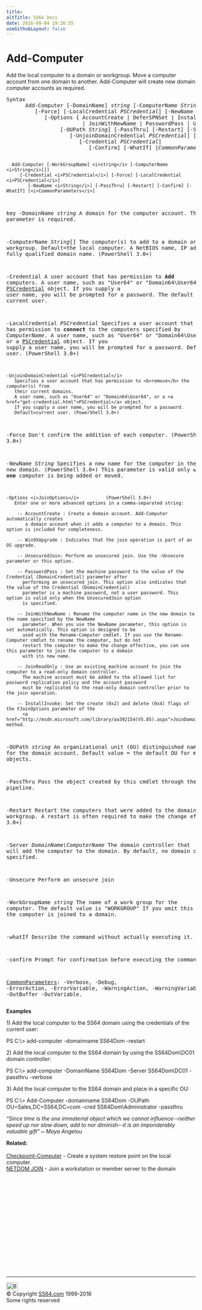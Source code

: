 ```yaml
---
title:
altTitle: SS64 Docs
date: 2016-09-04 19:26:55
useGithubLayout: false
---
```

<!-- #BeginLibraryItem "/Library/head_ps.lbi" --><!-- #EndLibraryItem --><h1>Add-Computer</h1>
<p>Add the local computer to a domain or workgroup. Move a computer account  from one domain to another. Add-Computer will create new domain computer accounts as required.</p>
<pre>Syntax
      Add-Computer [-DomainName] <i>string</i> [-ComputerName <i>String</i>[]]
         [-Force] [-LocalCredential <i>PSCredential</i>] [-NewName <i>String</i>]
            [-Options { AccountCreate | DeferSPNSet | InstallInvoke | JoinReadOnly
                        | JoinWithNewName | PasswordPass | UnsecuredJoin | Win9XUpgrade} ]
                 [-OUPath <i>String</i>] [-PassThru] [-Restart] [-Server <i>String</i>]
                    [-UnjoinDomainCredential <i>PSCredential</i>] [-Unsecure]
                       [-Credential <i>PSCredential</i>] 
                          [-Confirm] [-WhatIf] [<i>CommonParameters</i>]
    
      Add-Computer [-WorkGroupName] <i>string</i> [-ComputerName <i>String</i>[]]
         [-Credential <i>PSCredential</i>] [-Force] [-LocalCredential <i>PSCredential</i>]
            [-NewName <i>String</i>] [-PassThru] [-Restart] [-Confirm] [-WhatIf] [<i>CommonParameters</i>]

key
   -DomainName <i>string</i>
       A domain for the computer account. This parameter is required.

   -ComputerName <i>String</i>[]
       The computer(s) to add to a domain or workgroup. Default=the local computer.
       A NetBIOS name, IP address, or a fully qualified domain name. (PowerShell 3.0+)

   -Credential
       A user account that has permission to <b>Add</b> computers.
       A user name, such as "User64" or "Domain64\User64", or a <a href="get-credential.html">PSCredential</a> object.
       If you supply a user name, you will be prompted for a password.
       The default is the current user.

   -LocalCredential <i>PSCredential</i>
       Specifies a user account that has permission to <b>connect</b> to the computers
       specified by <i>ComputerName</i>.
       A user name, such as "User64" or "Domain64\User64", or a <a href="get-credential.html">PSCredential</a> object.
       If you supply a user name, you will be prompted for a password.
       Default=current user. (PowerShell 3.0+)

    -UnjoinDomainCredential <i>PSCredential</i>
       Specifies a user account that has permission to <b>remove</b> the computer(s) from
       their current domains.
       A user name, such as "User64" or "Domain64\User64", or a <a href="get-credential.html">PSCredential</a> object. 
       If you supply a user name, you will be prompted for a password.
       Default=current user. (PowerShell 3.0+)

   -Force
       Don't confirm the addition of each computer. (PowerShell 3.0+)

   -NewName <i>String</i>
       Specifies a new name for the computer in the new domain. (PowerShell 3.0+)
       This parameter is valid only when <b>one</b> computer is being added or moved.

    -Options <i>JoinOptions</i>          (PowerShell 3.0+)
       Enter one or more advanced options in a comma-separated string:

        -- AccountCreate : Create a domain account. Add-Computer automatically creates
           a domain account when it adds a computer to a domain. This option is included for completeness.

        -- Win9XUpgrade : Indicates that the join operation is part of an OS upgrade.

        -- UnsecuredJoin: Perform an unsecured join. Use the -Unsecure parameter or this option.

        -- PasswordPass : Set the machine password to the value of the Credential (DomainCredential) parameter after
          performing an unsecured join. This option also indicates that the value of the Credential (DomainCredential)
          parameter is a machine password, not a user password. This option is valid only when the UnsecuredJoin option
          is specified.

        -- JoinWithNewName : Rename the computer name in the new domain to the name specified by the NewName
          parameter. When you use the NewName parameter, this option is set automatically. This option is designed to be
          used with the Rename-Computer cmdlet. If you use the Rename-Computer cmdlet to rename the computer, but do not
          restart the computer to make the change effective, you can use this parameter to join the computer to a domain
          with its new name.

        -- JoinReadOnly : Use an existing machine account to join the computer to a read-only domain controller.
          The machine account must be added to the allowed list for password replication policy and the account password
          must be replicated to the read-only domain controller prior to the join operation.

        -- InstallInvoke: Set the create (0x2) and delete (0x4) flags of the FJoinOptions parameter of the
          <a href="http://msdn.microsoft.com/library/aa392154(VS.85).aspx">JoinDomainOrWorkgroup</a> method.

   -OUPath <i>string</i>
       An organizational unit (OU) distinguished name for the domain account.
       Default value = the default OU for machine objects. 
 
   -PassThru
       Pass the object created by this cmdlet through the pipeline.

   -Restart
       Restart the computers that were added to the domain or workgroup.
       A restart is often required to make the change effective. (PS 3.0+)

   -Server <i>DomainName\ComputerName</i>
       The domain controller that will add the computer to the domain.
       By default, no domain controller is specified.

   -Unsecure
       Perform an unsecure join

   -WorkGroupName <i>string</i>
       The name of a work group for the computer. The default value is "WORKGROUP"
       If you omit this parameter, the computer is joined to a domain.

   -whatIf
       Describe the command without actually executing it.

   -confirm
       Prompt for confirmation before executing the command.

   <a href="common.html">CommonParameters</a>:
       -Verbose, -Debug, -ErrorAction, -ErrorVariable, -WarningAction, -WarningVariable,
       -OutBuffer -OutVariable.</pre>
<p><b>Examples</b></p>
<p>1) Add  the local computer to the SS64 domain using the credentials of the current user:</p>
<p><span class="code">PS C:\&gt; add-computer -domainname SS64Dom -restart</span></p>
<p>2) Add  the local computer to the SS64 domain by using the SS64Dom\DC01 domain controller:</p>
<p><span class="code">PS C:\&gt; add-computer -DomainName SS64Dom -Server SS64Dom\DC01 -passthru -verbose</span></p>
<p>3) Add  the local computer to the SS64 domain and place in a specific OU: </p>
<p><span class="code">PS C:\&gt; Add-Computer -domainname SS64Dom -OUPath OU=Sales,DC=SS64,DC=com -cred SS64Dom\Administrator -passthru</span></p>
<p class="quote"><i>“Since time is the one immaterial object which we cannot influence--neither speed up nor slow down, add to nor diminish--it is an imponderably valuable gift” ~ Maya Angelou</i></p>
<p><b>Related:</b><br>
<br>
<a href="checkpoint-computer.html">Checkpoint-Computer</a> - Create a system restore point on the local computer.<br>
<a href="../nt/netdom-join.html">NETDOM JOIN</a> - Join a workstation or member server to the domain</p><!-- #BeginLibraryItem "/Library/foot_ps.lbi" --><p>
<!-- PowerShell300 -->
<ins class="adsbygoogle" style="display:inline-block;width:300px;height:250px" data-ad-client="ca-pub-6140977852749469" data-ad-slot="6253539900"></ins>
<script>
(adsbygoogle = window.adsbygoogle || []).push({});
</script></p>
<hr>
<div id="bl" class="footer"><a href="add-computer.html#"><img src="../images/top.png" width="30" height="22" alt="Back to the Top"></a></div>
<div id="br" class="footer, tagline">© Copyright <a href="http://ss64.com/">SS64.com</a> 1999-2016<br>
Some rights reserved</div><!-- #EndLibraryItem -->

